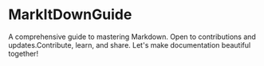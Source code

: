 # MarkItDownGuide
A comprehensive guide to mastering Markdown. Open to contributions and updates.Contribute, learn, and share. Let's make documentation beautiful together!
